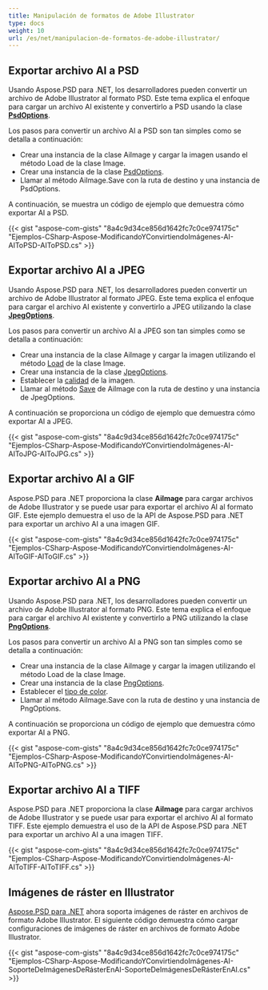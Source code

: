 ```yaml
---
title: Manipulación de formatos de Adobe Illustrator
type: docs
weight: 10
url: /es/net/manipulacion-de-formatos-de-adobe-illustrator/
---
```


## **Exportar archivo AI a PSD**
Usando Aspose.PSD para .NET, los desarrolladores pueden convertir un archivo de Adobe Illustrator al formato PSD. Este tema explica el enfoque para cargar un archivo AI existente y convertirlo a PSD usando la clase [**PsdOptions**](https://reference.aspose.com/net/psd/aspose.psd.imageoptions/psdoptions).

Los pasos para convertir un archivo AI a PSD son tan simples como se detalla a continuación:

- Crear una instancia de la clase AiImage y cargar la imagen usando el método Load de la clase Image.
- Crear una instancia de la clase [PsdOptions](https://reference.aspose.com/net/psd/aspose.psd.imageoptions/psdoptions).
- Llamar al método AiImage.Save con la ruta de destino y una instancia de PsdOptions.

A continuación, se muestra un código de ejemplo que demuestra cómo exportar AI a PSD.



{{< gist "aspose-com-gists" "8a4c9d34ce856d1642fc7c0ce974175c" "Ejemplos-CSharp-Aspose-ModificandoYConvirtiendoImágenes-AI-AIToPSD-AIToPSD.cs" >}}
## **Exportar archivo AI a JPEG**
Usando Aspose.PSD para .NET, los desarrolladores pueden convertir un archivo de Adobe Illustrator al formato JPEG. Este tema explica el enfoque para cargar el archivo AI existente y convertirlo a JPEG utilizando la clase [**JpegOptions**](https://reference.aspose.com/net/psd/aspose.psd.imageoptions/jpegoptions).

Los pasos para convertir un archivo AI a JPEG son tan simples como se detalla a continuación:

- Crear una instancia de la clase AiImage y cargar la imagen utilizando el método [Load](https://reference.aspose.com/psd/net/aspose.psd/image/methods/load/index) de la clase Image.
- Crear una instancia de la clase [JpegOptions](https://reference.aspose.com/net/psd/aspose.psd.imageoptions/jpegoptions).
- Establecer la [calidad](https://reference.aspose.com/psd/net/aspose.psd.imageoptions/jpegoptions/properties/quality) de la imagen.
- Llamar al método [Save](https://reference.aspose.com/psd/net/aspose.psd/image/methods/save) de AiImage con la ruta de destino y una instancia de JpegOptions.

A continuación se proporciona un código de ejemplo que demuestra cómo exportar AI a JPEG.



{{< gist "aspose-com-gists" "8a4c9d34ce856d1642fc7c0ce974175c" "Ejemplos-CSharp-Aspose-ModificandoYConvirtiendoImágenes-AI-AIToJPG-AIToJPG.cs" >}}
## **Exportar archivo AI a GIF**
Aspose.PSD para .NET proporciona la clase **AiImage** para cargar archivos de Adobe Illustrator y se puede usar para exportar el archivo AI al formato GIF. Este ejemplo demuestra el uso de la API de Aspose.PSD para .NET para exportar un archivo AI a una imagen GIF.

{{< gist "aspose-com-gists" "8a4c9d34ce856d1642fc7c0ce974175c" "Ejemplos-CSharp-Aspose-ModificandoYConvirtiendoImágenes-AI-AIToGIF-AIToGIF.cs" >}}
## **Exportar archivo AI a PNG**
Usando Aspose.PSD para .NET, los desarrolladores pueden convertir un archivo de Adobe Illustrator al formato PNG. Este tema explica el enfoque para cargar el archivo AI existente y convertirlo a PNG utilizando la clase [**PngOptions**](https://reference.aspose.com/net/psd/aspose.psd.imageoptions/pngoptions).

Los pasos para convertir un archivo AI a PNG son tan simples como se detalla a continuación:

- Crear una instancia de la clase AiImage y cargar la imagen utilizando el método Load de la clase Image.
- Crear una instancia de la clase [PngOptions](https://reference.aspose.com/net/psd/aspose.psd.imageoptions/pngoptions).
- Establecer el [tipo de color](https://reference.aspose.com/psd/net/aspose.psd.imageoptions/pngoptions/properties/colortype).
- Llamar al método AiImage.Save con la ruta de destino y una instancia de PngOptions.

A continuación se proporciona un código de ejemplo que demuestra cómo exportar AI a PNG.



{{< gist "aspose-com-gists" "8a4c9d34ce856d1642fc7c0ce974175c" "Ejemplos-CSharp-Aspose-ModificandoYConvirtiendoImágenes-AI-AIToPNG-AIToPNG.cs" >}}
## **Exportar archivo AI a TIFF**
Aspose.PSD para .NET proporciona la clase **AiImage** para cargar archivos de Adobe Illustrator y se puede usar para exportar el archivo AI al formato TIFF. Este ejemplo demuestra el uso de la API de Aspose.PSD para .NET para exportar un archivo AI a una imagen TIFF.

{{< gist "aspose-com-gists" "8a4c9d34ce856d1642fc7c0ce974175c" "Ejemplos-CSharp-Aspose-ModificandoYConvirtiendoImágenes-AI-AIToTIFF-AIToTIFF.cs" >}}
## **Imágenes de ráster en Illustrator**
[Aspose.PSD para .NET](https://products.aspose.com/psd/net) ahora soporta imágenes de ráster en archivos de formato Adobe Illustrator. El siguiente código demuestra cómo cargar configuraciones de imágenes de ráster en archivos de formato Adobe Illustrator.

{{< gist "aspose-com-gists" "8a4c9d34ce856d1642fc7c0ce974175c" "Ejemplos-CSharp-Aspose-ModificandoYConvirtiendoImágenes-AI-SoporteDeImágenesDeRásterEnAI-SoporteDeImágenesDeRásterEnAI.cs" >}}
